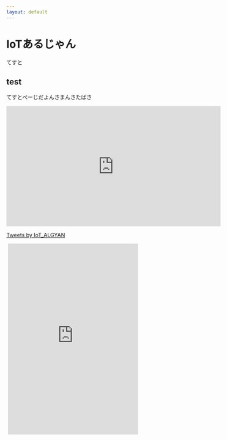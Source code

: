 ```yaml
---
layout: default
---
```


# IoTあるじゃん

てすと

## test

てすとぺーじだよんさまんさたばさ


<iframe width="560" height="315" src="https://www.youtube.com/embed/m-3DpcJ1mm4" frameborder="0" allow="accelerometer; autoplay; encrypted-media; gyroscope; picture-in-picture" allowfullscreen></iframe>

<a class="twitter-timeline" data-width="480" data-height="800" data-theme="light" href="https://twitter.com/IOT_ALGYAN?ref_src=twsrc%5Etfw">Tweets by IoT_ALGYAN</a> <script async src="https://platform.twitter.com/widgets.js" charset="utf-8"></script>

<div id="fb-root"></div>
<script async defer crossorigin="anonymous" src="https://connect.facebook.net/ja_JP/sdk.js#xfbml=1&version=v7.0" nonce="TNVfciCu"></script>

<div class="fb-page" data-href="https://www.facebook.com/groups/ioytjp" data-tabs="" data-width="" data-height="" data-small-header="true" data-adapt-container-width="true" data-hide-cover="false" data-show-facepile="true"></div>

<iframe src="https://www.facebook.com/plugins/page.php?href=https%3A%2F%2Fwww.facebook.com%2Fgroups%2Fioytjp&tabs=timeline&width=0&height=0&small_header=false&adapt_container_width=true&hide_cover=false&show_facepile=true&appId" width="0" height="0" style="border:none;overflow:hidden" scrolling="no" frameborder="0" allowTransparency="true" allow="encrypted-media"></iframe>

<iframe src="https://www.facebook.com/plugins/page.php?href=https%3A%2F%2Fwww.facebook.com%2Ftoppersproject%2F&tabs=timeline&width=340&height=500&small_header=false&adapt_container_width=true&hide_cover=false&show_facepile=true&appId" width="340" height="500" style="border:none;overflow:hidden" scrolling="no" frameborder="0" allowTransparency="true" allow="encrypted-media"></iframe>


<div id="fb-root"></div>
<script async defer crossorigin="anonymous" src="https://connect.facebook.net/ja_JP/sdk.js#xfbml=1&version=v7.0" nonce="rS13t8wY"></script>

<div class="fb-group" data-href="https://www.facebook.com/groups/ioytjp" data-width="280" data-show-social-context="true" data-show-metadata="true"></div>
